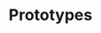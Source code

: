 ---
widget: pages
headless: true
pager: false

title: Prototypes
subtitle: ''

# Choose how many pages you would like to display (0 = all pages)
count: 0
# Choose how many pages you would like to offset by
# Useful if you wish to show the first item in the Featured widget
offset: 0

# Listing view
view: compact
columns: '1'

# Field to sort by, such as Date or Title
sort_by: 'Date'
sort_ascending: false

archive:
    enable: true
    text: See all prototypes
    link: prototype/

# Optional banner image (relative to `assets/media/` folder).
banner:
  caption: ''
  image: ''
---